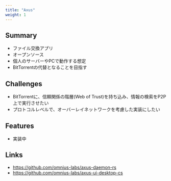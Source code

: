 ```yaml
---
title: "Axus"
weight: 1
---
```


## Summary

- ファイル交換アプリ
- オープンソース
- 個人のサーバーやPCで動作する想定
- BitTorrentの代替となることを目指す

## Challenges

- BitTorrentに、信頼関係の階層(Web of Trust)を持ち込み、情報の検索をP2P上で実行させたい
- プロトコルレベルで、オーバーレイネットワークを考慮した実装にしたい

## Features

- 実装中

## Links

- https://github.com/omnius-labs/axus-daemon-rs
- https://github.com/omnius-labs/axus-ui-desktop-cs
